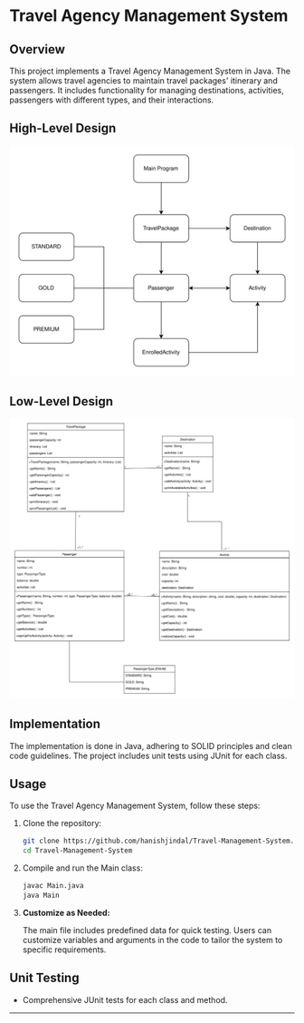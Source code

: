 # Travel Agency Management System

## Overview

This project implements a Travel Agency Management System in Java. The system allows travel agencies to maintain travel packages' itinerary and passengers. It includes functionality for managing destinations, activities, passengers with different types, and their interactions.

## High-Level Design

![High-Level Diagram](./high_level_diagram.svg)

## Low-Level Design

![Low-Level Diagram](./low_level_diagram.svg)

## Implementation

The implementation is done in Java, adhering to SOLID principles and clean code guidelines. The project includes unit tests using JUnit for each class.

## Usage

To use the Travel Agency Management System, follow these steps:

1. Clone the repository:

    ```bash
    git clone https://github.com/hanishjindal/Travel-Management-System.git
    cd Travel-Management-System
    ```

2. Compile and run the Main class:

    ```bash
    javac Main.java
    java Main
    ```

3. **Customize as Needed:**

    The main file includes predefined data for quick testing. Users can customize variables and arguments in the code to tailor the system to specific requirements.

## Unit Testing

* Comprehensive JUnit tests for each class and method.

---
